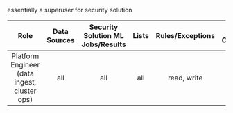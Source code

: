 essentially a superuser for security solution

|                     Role                     | Data Sources | Security Solution ML Jobs/Results | Lists | Rules/Exceptions | Action Connectors | Signals/Alerts |
| :------------------------------------------: | :----------: | :------------------: | :---: | :--------------: | :---------------: | :------------: |
| Platform Engineer (data ingest, cluster ops) |     all      |         all          |  all  |   read, write    |        all        |      all       |
